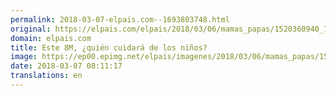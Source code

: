 ```yaml
---
permalink: 2018-03-07-elpais.com--1693803748.html
original: https://elpais.com/elpais/2018/03/06/mamas_papas/1520360940_731007.html#?ref=rss&format=simple&link=link
domain: elpais.com
title: Este 8M, ¿quién cuidará de los niños?
image: https://ep00.epimg.net/elpais/imagenes/2018/03/06/mamas_papas/1520360940_731007_1520361233_rrss_normal.jpg
date: 2018-03-07 08:11:17
translations: en
---
```


